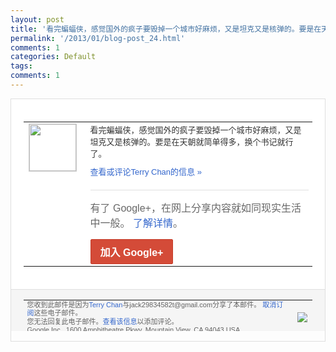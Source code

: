 ```yaml
---
layout: post
title: '看完蝙蝠侠，感觉国外的疯子要毁掉一个城市好麻烦，又是坦克又是核弹的。要是在天朝就简单...'
permalink: '/2013/01/blog-post_24.html'
comments: 1
categories: Default
tags: 
comments: 1
---
```

<!-- X-Notifications: 1:c1fe2b0c90000000 -->

<div style="border:solid 1px #dfdfdf;color:#686868;font:13px Arial"><div style="background-color:#fff;padding:20px;"><table cellpadding="0" cellspacing="0"><tr><td style="padding-right:15px;vertical-align:top"><a href="https://plus.google.com/_/notifications/emlink?emr=14900066512970582018&amp;emid=CMD0pdqpgbUCFYsCcgod8BAAAA&amp;path=%2F108643996575278738906&amp;dt=1359041926890&amp;uob=8"><img height="75" src="https://lh3.googleusercontent.com/-KKRGTyJ5Bl0/AAAAAAAAAAI/AAAAAAAAtnY/R4QEWIp3Ur0/s75-c-k-a/photo.jpg" style="border:solid 1px #cccccc;" width="75"/></a></td><td style="width:578px;color:#333;font:13px Arial;vertical-align:top"><div style="padding-bottom:10px">看完蝙蝠侠，感觉国外的疯子要毁掉一个城市<wbr/>好麻烦，又是坦克又是核弹的。要是在天朝就<wbr/>简单得多，换个书记就行了。</div><a href="https://plus.google.com/_/notifications/emlink?emr=14900066512970582018&amp;emid=CMD0pdqpgbUCFYsCcgod8BAAAA&amp;path=%2F108643996575278738906%2Fposts%2FTuZM1vFahGp%3Fgpinv%3DAMIXal8lOGTMMZCCSzYkbKXpMX0GMefXuERiVVCaeG0uII9OtTWxWKao4XxPVowPWLJxR2zCRrFDJMHLs1iW0NXjiSD0QxzeNL4mvmhKPUsCHehBh7nLir0&amp;dt=1359041926890&amp;uob=8" style="color:#3366CC;text-decoration:none">查看或评论Terry Chan的信息 »</a><div style="margin-top:20px;border-top:solid 1px #dfdfdf"><div style="padding:15px 0;color:#686868;font:16px Arial">有了 Google+，在网上分享内容就如同现实生活中一般。 <a href="http://www.google.com/+/learnmore/" style="color:#3366CC;text-decoration:none">了解详情</a>。</div><a href="https://plus.google.com/_/notifications/emlink?emr=14900066512970582018&amp;emid=CMD0pdqpgbUCFYsCcgod8BAAAA&amp;path=%2F%3Fgpinv%3DAMIXal8lOGTMMZCCSzYkbKXpMX0GMefXuERiVVCaeG0uII9OtTWxWKao4XxPVowPWLJxR2zCRrFDJMHLs1iW0NXjiSD0QxzeNL4mvmhKPUsCHehBh7nLir0&amp;dt=1359041926890&amp;uob=8" style="display:inline-block;padding:7px 15px;background-color:#d44b38; color:#fff;font-size:16px; font-weight:bold;border-radius:2px;-webkit-border-radius:2px; -moz-border-radius:2px;border:solid 1px #c43b28; white-space:nowrap;text-decoration:none">加入 Google+</a></div></td></tr></table></div><div style="border-top:solid 1px #dfdfdf;padding:0 20px; background-color:#f5f5f5"><table cellpadding="0" cellspacing="0" style="height:50px"><tbody><tr><td style="vertical-align:middle;width:100%; color:#636363;font:11px Arial; line-height:120%">您收到此邮件是因为<a href="https://plus.google.com/_/notifications/emlink?emr=14900066512970582018&amp;emid=CMD0pdqpgbUCFYsCcgod8BAAAA&amp;path=%2F108643996575278738906%3Fgpinv%3DAMIXal8lOGTMMZCCSzYkbKXpMX0GMefXuERiVVCaeG0uII9OtTWxWKao4XxPVowPWLJxR2zCRrFDJMHLs1iW0NXjiSD0QxzeNL4mvmhKPUsCHehBh7nLir0&amp;dt=1359041926890&amp;uob=8" style="color:#3366CC;text-decoration:none">Terry Chan</a>与jack29834582t@gmail.com分享了本邮件。 <a href="https://plus.google.com/_/notifications/emlink?emr=14900066512970582018&amp;emid=CMD0pdqpgbUCFYsCcgod8BAAAA&amp;path=%2F_%2Fnonplus%2Femailsettings%3Fgpinv%3DAMIXal8lOGTMMZCCSzYkbKXpMX0GMefXuERiVVCaeG0uII9OtTWxWKao4XxPVowPWLJxR2zCRrFDJMHLs1iW0NXjiSD0QxzeNL4mvmhKPUsCHehBh7nLir0%26est%3DADH5u8VOc9p0BKyGiREHuXLDV003oyuHkJWfSWDttMbtFyIK_hCUIrL64BrHC_wzhRGfBsM5nj8RZuWruNbdMUQD6MTRYmVXJv6DjsehevUlI_ZBNPqUE5LEtfOdUKMxzcToMsCdXWhPgT3X44AWkGYeTPwHsFnUdQ&amp;dt=1359041926890&amp;uob=8" style="color:#3366CC;text-decoration:none">取消订阅</a>这些电子邮件。<br/>您无法回复此电子邮件。<a href="https://plus.google.com/_/notifications/emlink?emr=14900066512970582018&amp;emid=CMD0pdqpgbUCFYsCcgod8BAAAA&amp;path=%2F108643996575278738906%2Fposts%2FTuZM1vFahGp%3Fgpinv%3DAMIXal8lOGTMMZCCSzYkbKXpMX0GMefXuERiVVCaeG0uII9OtTWxWKao4XxPVowPWLJxR2zCRrFDJMHLs1iW0NXjiSD0QxzeNL4mvmhKPUsCHehBh7nLir0&amp;dt=1359041926890&amp;uob=8" style="color:#3366CC;text-decoration:none">查看该信息</a>以添加评论。<br/>Google Inc., 1600 Amphitheatre Pkwy, Mountain View, CA 94043 USA<br/></td><td><img src="https://ssl.gstatic.com/s2/oz/images/notifications/logo/google-plus-6617a72bb36cc548861652780c9e6ff1.png"/></td></tr></tbody></table></div></div>